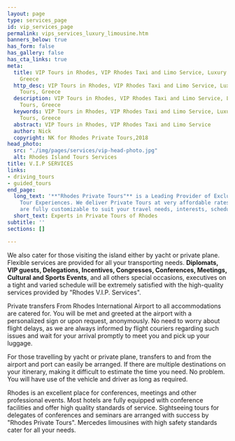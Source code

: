 ```yaml
---
layout: page
type: services_page
id: vip_services_page
permalink: vips_services_luxury_limousine.htm
banners_below: true
has_form: false
has_gallery: false
has_cta_links: true
meta:
  title: VIP Tours in Rhodes, VIP Rhodes Taxi and Limo Service, Luxury Limousine Tours,
    Greece
  http_desc: VIP Tours in Rhodes, VIP Rhodes Taxi and Limo Service, Luxury Limousine
    Tours, Greece
  description: VIP Tours in Rhodes, VIP Rhodes Taxi and Limo Service, Luxury Limousine
    Tours, Greece
  keywords: VIP Tours in Rhodes, VIP Rhodes Taxi and Limo Service, Luxury Limousine
    Tours, Greece
  abstract: VIP Tours in Rhodes, VIP Rhodes Taxi and Limo Service
  author: Nick
  copyright: NK for Rhodes Private Tours,2018
head_photo:
  src: "./img/pages/services/vip-head-photo.jpg"
  alt: Rhodes Island Tours Services
title: V.I.P SERVICES
links:
- driving_tours
- guided_tours
end_page:
  long_text: '**"Rhodes Private Tours"** is a Leading Provider of Exclusive and Personalized
    Tour Experiences. We deliver Private Tours at very affordable rates. All our tours
    are fully customizable to suit your travel needs, interests, schedules, and dates.'
  short_text: Experts in Private Tours of Rhodes
subtitle: ''
sections: []

---
```

We also cater for those visiting the island either by yacht or private plane. Flexible services are provided for all your transporting needs. **Diplomats, VIP guests, Delegations, Incentives, Congresses, Conferences, Meetings, Cultural and Sports Events**, and all others special occasions, executives on a tight and varied schedule will be extremely satisfied with the high-quality services provided by "Rhodes V.I.P. Services".

Private transfers From Rhodes International Airport to all accommodations are catered for. You will be met and greeted at the airport with a personalized sign or upon request, anonymously. No need to worry about flight delays, as we are always informed by flight couriers regarding such issues and wait for your arrival promptly to meet you and pick up your luggage.

For those travelling by yacht or private plane, transfers to and from the airport and port can easily be arranged. If there are multiple destinations on your itinerary, making it difficult to estimate the time you need. No problem. You will have use of the vehicle and driver as long as required.

Rhodes is an excellent place for conferences, meetings and other professional events. Most hotels are fully equipped with conference facilities and offer high quality standards of service. Sightseeing tours for delegates of conferences and seminars are arranged with success by "Rhodes Private Tours". Mercedes limousines with high safety standards cater for all your needs.